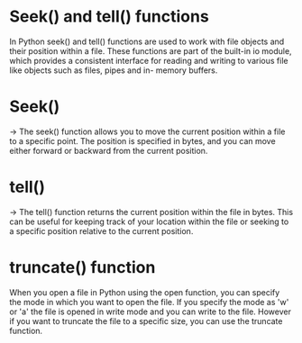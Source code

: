 # Seek() and tell() functions

In Python seek() and tell() functions are used to work with file objects and their position within a file. These functions are part of the built-in io module, which provides a consistent interface for reading and writing to various file like objects such as files, pipes and in- memory buffers.

# Seek()
-> The seek() function allows you to move the current position within a file to a specific point. The position is specified in bytes, and you can move either forward or backward from the current position.

# tell()
-> The tell() function returns the current position within the file in bytes. This can be useful for keeping track of your location within the file or seeking  to a specific position relative to the current position.

# truncate() function
When you open a file in Python using the open function, you can specify the mode in which you want to open the file. If you  specify the mode as 'w' or 'a' the file is opened in write mode and you can write to the file. However if you want to truncate the file to a specific size, you can use the truncate function.